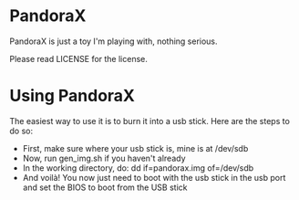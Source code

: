  PandoraX 
==========

PandoraX is just a toy I'm playing with, nothing serious.

Please read LICENSE for the license.

 Using PandoraX 
================

The easiest way to use it is to burn it into a usb stick. Here are the steps
to do so:

* First, make sure where your usb stick is, mine is at /dev/sdb
* Now, run gen_img.sh if you haven't already
* In the working directory, do: dd if=pandorax.img of=/dev/sdb
* And voilà! You now just need to boot with the usb stick in the usb port
  and set the BIOS to boot from the USB stick
